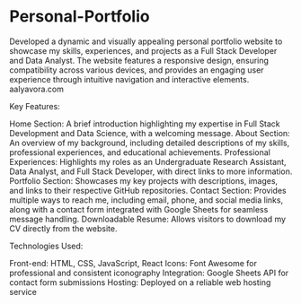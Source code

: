 # Personal-Portfolio
Developed a dynamic and visually appealing personal portfolio website to showcase my skills, experiences, and projects as a Full Stack Developer and Data Analyst. The website features a responsive design, ensuring compatibility across various devices, and provides an engaging user experience through intuitive navigation and interactive elements.
aalyavora.com

Key Features:

Home Section: A brief introduction highlighting my expertise in Full Stack Development and Data Science, with a welcoming message.
About Section: An overview of my background, including detailed descriptions of my skills, professional experiences, and educational achievements.
Professional Experiences: Highlights my roles as an Undergraduate Research Assistant, Data Analyst, and Full Stack Developer, with direct links to more information.
Portfolio Section: Showcases my key projects with descriptions, images, and links to their respective GitHub repositories.
Contact Section: Provides multiple ways to reach me, including email, phone, and social media links, along with a contact form integrated with Google Sheets for seamless message handling.
Downloadable Resume: Allows visitors to download my CV directly from the website.


Technologies Used:

Front-end: HTML, CSS, JavaScript, React
Icons: Font Awesome for professional and consistent iconography
Integration: Google Sheets API for contact form submissions
Hosting: Deployed on a reliable web hosting service
